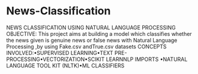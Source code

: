 # News-Classification
NEWS CLASSIFICATION USING NATURAL LANGUAGE PROCESSING OBJECTIVE: This project aims at building a model which classifies whether the news given is genuine news or false news with Natural Language Processing ,by using Fake.csv andTrue.csv datasets CONCEPTS INVOLVED:•SUPERVISED LEARNING•TEXT PRE-PROCESSING•VECTORIZATION•SCIKIT LEARNNLP IMPORTS •NATURAL LANGUAGE TOOL KIT (NLTK)•ML CLASSIFIERS 
